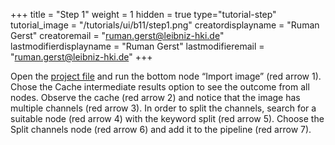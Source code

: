 +++
title = "Step 1"
weight = 1
hidden = true
type="tutorial-step"
tutorial_image = "/tutorials/ui/b11/step1.png"
creatordisplayname = "Ruman Gerst"
creatoremail = "ruman.gerst@leibniz-hki.de"
lastmodifierdisplayname = "Ruman Gerst"
lastmodifieremail = "ruman.gerst@leibniz-hki.de"
+++

Open the [project file](/tutorials/ui/b11/Tutorial_B11.zip) and run the bottom node “Import image” (red arrow 1). Chose the Cache intermediate results option to see the outcome from all nodes. Observe the cache (red arrow 2) and notice that the image has multiple channels (red arrow 3). In order to split the channels, search for a suitable node (red arrow 4) with the keyword split (red arrow 5). Choose the Split channels node (red arrow 6) and add it to the pipeline (red arrow 7). 